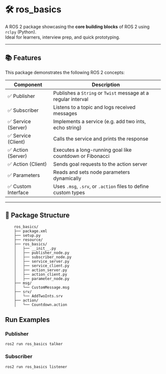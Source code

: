 # 🛠️ ros_basics

A ROS 2 package showcasing the **core building blocks** of ROS 2 using `rclpy` (Python).  
Ideal for learners, interview prep, and quick prototyping.

---

## 📚 Features

This package demonstrates the following ROS 2 concepts:

| Component           | Description                                                        |
|---------------------|--------------------------------------------------------------------|
| ✅ Publisher         | Publishes a `String` or `Twist` message at a regular interval      |
| ✅ Subscriber        | Listens to a topic and logs received messages                      |
| ✅ Service (Server)  | Implements a service (e.g. add two ints, echo string)              |
| ✅ Service (Client)  | Calls the service and prints the response                          |
| ✅ Action (Server)   | Executes a long-running goal like countdown or Fibonacci           |
| ✅ Action (Client)   | Sends goal requests to the action server                           |
| ✅ Parameters        | Reads and sets node parameters dynamically                         |
| ✅ Custom Interface  | Uses `.msg`, `.srv`, or `.action` files to define custom types     |

---


## 🧱 Package Structure

```
    ros_basics/
    ├── package.xml
    ├── setup.py
    ├── resource/
    ├── ros_basics/
    │   ├── __init__.py
    │   ├── publisher_node.py
    │   ├── subscriber_node.py
    │   ├── service_server.py
    │   ├── service_client.py
    │   ├── action_server.py
    │   ├── action_client.py
    │   ├── parameter_node.py
    ├── msg/
    │   └── CustomMessage.msg
    ├── srv/
    │   └── AddTwoInts.srv
    ├── action/
    │   └── Countdown.action
```

## Run Examples

### Publisher
``` ros2 run ros_basics talker ```

### Subscriber
``` ros2 run ros_basics listener ```





